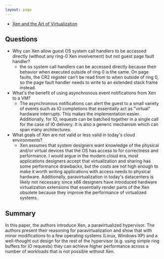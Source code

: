 ```yaml
---
layout: page
---
```


- [Xen and the Art of Virtualization](https://www.cl.cam.ac.uk/research/srg/netos/papers/2003-xensosp.pdf)

## Questions

- Why can Xen allow guest OS system call handlers to be accessed directly
  (without any ring-0 Xen involvement) but not guest page fault handler?
  - the os system call handlers can be accessed directly because their behavior
  when executed outside of ring 0 is the same. On page faults, the CR2 register
  can't be read from to when outside of ring 0, so the page fault handler needs to
  write to an extended stack frame instead.
- What's the benefit of using asynchronous event notifications from Xen to a VM?
  - The asynchronous notifications can alert the guest to a small variety of
  events such as IO completions that essentially act as "virtual" hardware
  interrupts. This makes the implementation easier. Additionally, for IO,
  requests can be batched together in a single call for the case of IO delivery.
  It is also a generic mechanism which can span many architectures.
- What goals of Xen are not valid or less valid in today's cloud environments?
  - Xen assumes that system designers want knowledge of the physical and/or
  virtual devices that the OS has access to for correctness and performance. I
  would argue in the modern cloud era, most applications designers accept that
  virtualization and sharing has some performance drawbacks, but the costs are
  not high enough to make it worth writing applications with access needs to
  physical hardware. Additionally, paravirtualization in today's datacenters is
  likely not necessary since x86 designers have introduced hardware
  virtualization extensions that essentially render parts of the Xen obsolete
  because they improve the performance of virtualized systems.

## Summary

In this paper, the authors introduce Xen, a paravirtualized hypervisor. The
authors present their reasoning for paravirtualization and show that with minor
modifications to a few operating systems (Linux, Windows XP) and a well-thought
out design for the rest of the hypervisor (e.g. using simple ring buffers for IO
requests) they can achieve higher performance across a number of workloads that
is not possible without Xen.
